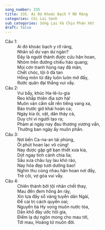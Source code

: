 ```yaml
---
song_number: 335
title: 335. Ai Đó Khoác Bạch Y Rỡ Ràng
categories: Cõi Lai Sanh
sub_categories: Sống Lại Và Chịu Phán Xét
draft: false
---
```

<dl><dt>Câu 1:</dt><dd data-verse="1">Ai đó khoác bạch y rỡ ràng, <br/>Nhân số dư vạn dư ngàn? <br/>Đây là người thánh được cứu hân hoan, <br/>Nhóm trên đường chiếu hào quang; <br/>Mọi cơn tranh hùng nay đã mãn, <br/>Chết chóc, tội ô đà tan <br/>Hồng môn từ đây luôn luôn mở đấy, <br/>Rước quân đại thắng vui vầy. </dd><dt>Câu 2:</dt><dd data-verse="2">Vui bấy, khúc Ha-lê-lu-gia <br/>Reo khắp thiên địa sơn hà! <br/>Muôn vàn cầm sắt rền tiếng vang xa, <br/>Báo trước giờ khải hoàn ca; <br/>Ngày kia ôi, vật, dân thảy cả, <br/>Duy chỉ vì người tạo ra; <br/>Phàm ai ngày nay đau thương vương vấn, <br/>Thưởng ban ngày ấy muôn phần. </dd><dt>Câu 3:</dt><dd data-verse="3">Nơi bến Ca-na-an tái phùng, <br/>Ôi phút hoan lạc vô cùng! <br/>Nay được gặp gỡ bạn thiết xưa kia, <br/>Dứt ngay tình cảnh chia lìa; <br/>Sầu xưa châu lụy lau khó ráo, <br/>Nay hóa đẹp tươi dường bao! <br/>Nghìn thu cùng nhau hân hoan nơi đấy, <br/>Trẻ côi, vợ góa vui vầy. </dd><dt>Câu 4:</dt><dd data-verse="4">Chiên thánh bởi tội nhân chết thay, <br/>Mau đến đem hồng ân rày, <br/>Xin lựa đầy sổ vàng tuyển dân Ngài, <br/>Để cai trị cách quyền oai; <br/>Nguyền tia Hy vọng muôn nước tỏa, <br/>Dân khổ đày ước hồi gia, <br/>Điềm lạ dự ngôn mong cho mau tới, <br/>Tới mau, Hoàng tử muôn đời. </dd></dl>